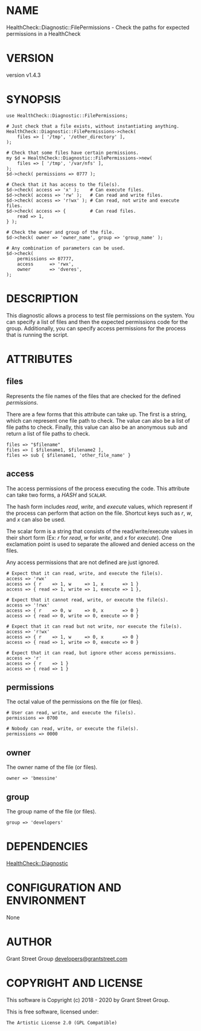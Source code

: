 # NAME

HealthCheck::Diagnostic::FilePermissions - Check the paths for expected permissions in a HealthCheck

# VERSION

version v1.4.3

# SYNOPSIS

    use HealthCheck::Diagnostic::FilePermissions;

    # Just check that a file exists, without instantiating anything.
    HealthCheck::Diagnostic::FilePermissions->check(
        files => [ '/tmp', '/other_directory' ],
    );

    # Check that some files have certain permissions.
    my $d = HealthCheck::Diagnostic::FilePermissions->new(
        files => [ '/tmp', '/var/nfs' ],
    );
    $d->check( permissions => 0777 );

    # Check that it has access to the file(s).
    $d->check( access => 'x' );    # Can execute files.
    $d->check( access => 'rw' );   # Can read and write files.
    $d->check( access => 'r!wx' ); # Can read, not write and execute files.
    $d->check( access => {         # Can read files.
        read => 1,
    } );

    # Check the owner and group of the file.
    $d->check( owner => 'owner_name', group => 'group_name' );

    # Any combination of parameters can be used.
    $d->check(
        permissions => 07777,
        access      => 'rwx',
        owner       => 'dveres',
    );

# DESCRIPTION

This diagnostic allows a process to test file permissions on the system.
You can specify a list of files and then the expected permissions
code for the group.
Additionally, you can specify access permissions for the process that
is running the script.

# ATTRIBUTES

## files

Represents the file names of the files that are checked for the defined
_permissions_.

There are a few forms that this attribute can take up.
The first is a string, which can represent one file path to check.
The value can also be a list of file paths to check.
Finally, this value can also be an anonymous sub and return a list of
file paths to check.

    files => "$filename"
    files => [ $filename1, $filename2 ],
    files => sub { $filename1, 'other_file_name' }

## access

The access permissions of the process executing the code.
This attribute can take two forms, a _HASH_ and `SCALAR`.

The hash form includes _read_, _write_, and _execute_ values, which
represent if the process can perform that action on the file.
Shortcut keys such as _r_, _w_, and _x_ can also be used.

The scalar form is a string that consists of the read/write/execute values
in their short form (Ex: _r_ for _read_, _w_ for _write_, and _x_
for _execute_).
One exclamation point is used to separate the allowed and denied access
on the files.

Any access permissions that are not defined are just ignored.

    # Expect that it can read, write, and execute the file(s).
    access => 'rwx'
    access => { r    => 1, w     => 1, x       => 1 }
    access => { read => 1, write => 1, execute => 1 },

    # Expect that it cannot read, write, or execute the file(s).
    access => '!rwx'
    access => { r    => 0, w     => 0, x       => 0 }
    access => { read => 0, write => 0, execute => 0 }

    # Expect that it can read but not write, nor execute the file(s).
    access => 'r!wx'
    access => { r    => 1, w     => 0, x       => 0 }
    access => { read => 1, write => 0, execute => 0 }

    # Expect that it can read, but ignore other access permissions.
    access => 'r'
    access => { r    => 1 }
    access => { read => 1 }

## permissions

The octal value of the permissions on the file (or files).

    # User can read, write, and execute the file(s).
    permissions => 0700

    # Nobody can read, write, or execute the file(s).
    permissions => 0000

## owner

The owner name of the file (or files).

    owner => 'bmessine'

## group

The group name of the file (or files).

    group => 'developers'

# DEPENDENCIES

[HealthCheck::Diagnostic](https://metacpan.org/pod/HealthCheck%3A%3ADiagnostic)

# CONFIGURATION AND ENVIRONMENT

None

# AUTHOR

Grant Street Group <developers@grantstreet.com>

# COPYRIGHT AND LICENSE

This software is Copyright (c) 2018 - 2020 by Grant Street Group.

This is free software, licensed under:

    The Artistic License 2.0 (GPL Compatible)
